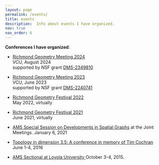 ```yaml
---
layout: page
permalink: /events/
title: events
description:  Info about events I have organized.
nav: true
nav_order: 6
---
```


<b>Conferences I have organized</b>:

- <a href='https://geometryvcu.github.io/rgm2024/'>Richmond Geometry Meeting 2024</a><br/>
  VCU, August 2024<br/>
  supported by NSF grant <a href='https://www.nsf.gov/awardsearch/showAward?AWD_ID=2349810'>DMS-2349810</a>
  
- <a href='https://geometryvcu.github.io/rgm2023/'>Richmond Geometry Meeting 2023</a><br/>
  VCU, June 2023<br/>
  supported by NSF grant <a href='https://www.nsf.gov/awardsearch/showAward?AWD_ID=2240741'>DMS-2240741</a>

- <a href='https://geometryvcu.github.io/rgm2022/'>Richmond Geometry Festival 2022</a><br/>
  May 2022, virtually
    
- <a href='https://geometryvcu.github.io/rgm2021/'>Richmond Geometry Festival 2021</a><br/> 
June 2021, virtually  
  
- <a href="http://jointmathematicsmeetings.org/meetings/national/jmm2021/2247_program_ss28.html#title">AMS Special Session on Developments in Spatial Graphs</a> at the Joint Meetings.
January 6, 2021

- <a href="http://math.rice.edu/NewsEvents/Conferences/TopologyConference2016/index.html">Topology in dimension 3.5: A conference in memory of Tim Cochran</a>
 June 1-4, 2016

- <a href="http://www.ams.org/meetings/sectional/2219_program_ss14.html#title">AMS Sectional at Loyola University </a>
October 3-4, 2015.
